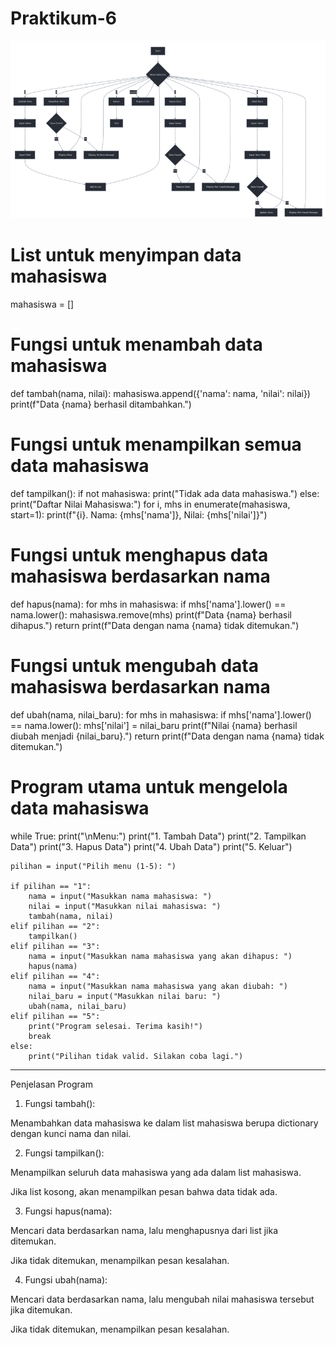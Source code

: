 # Praktikum-6

![](<Program Manajemen Nilai.png>)

# List untuk menyimpan data mahasiswa
mahasiswa = []

# Fungsi untuk menambah data mahasiswa
def tambah(nama, nilai):
    mahasiswa.append({'nama': nama, 'nilai': nilai})
    print(f"Data {nama} berhasil ditambahkan.")

# Fungsi untuk menampilkan semua data mahasiswa
def tampilkan():
    if not mahasiswa:
        print("Tidak ada data mahasiswa.")
    else:
        print("Daftar Nilai Mahasiswa:")
        for i, mhs in enumerate(mahasiswa, start=1):
            print(f"{i}. Nama: {mhs['nama']}, Nilai: {mhs['nilai']}")

# Fungsi untuk menghapus data mahasiswa berdasarkan nama
def hapus(nama):
    for mhs in mahasiswa:
        if mhs['nama'].lower() == nama.lower():
            mahasiswa.remove(mhs)
            print(f"Data {nama} berhasil dihapus.")
            return
    print(f"Data dengan nama {nama} tidak ditemukan.")

# Fungsi untuk mengubah data mahasiswa berdasarkan nama
def ubah(nama, nilai_baru):
    for mhs in mahasiswa:
        if mhs['nama'].lower() == nama.lower():
            mhs['nilai'] = nilai_baru
            print(f"Nilai {nama} berhasil diubah menjadi {nilai_baru}.")
            return
    print(f"Data dengan nama {nama} tidak ditemukan.")

# Program utama untuk mengelola data mahasiswa
while True:
    print("\nMenu:")
    print("1. Tambah Data")
    print("2. Tampilkan Data")
    print("3. Hapus Data")
    print("4. Ubah Data")
    print("5. Keluar")

    pilihan = input("Pilih menu (1-5): ")
    
    if pilihan == "1":
        nama = input("Masukkan nama mahasiswa: ")
        nilai = input("Masukkan nilai mahasiswa: ")
        tambah(nama, nilai)
    elif pilihan == "2":
        tampilkan()
    elif pilihan == "3":
        nama = input("Masukkan nama mahasiswa yang akan dihapus: ")
        hapus(nama)
    elif pilihan == "4":
        nama = input("Masukkan nama mahasiswa yang akan diubah: ")
        nilai_baru = input("Masukkan nilai baru: ")
        ubah(nama, nilai_baru)
    elif pilihan == "5":
        print("Program selesai. Terima kasih!")
        break
    else:
        print("Pilihan tidak valid. Silakan coba lagi.")

---

Penjelasan Program

1. Fungsi tambah():

Menambahkan data mahasiswa ke dalam list mahasiswa berupa dictionary dengan kunci nama dan nilai.



2. Fungsi tampilkan():

Menampilkan seluruh data mahasiswa yang ada dalam list mahasiswa.

Jika list kosong, akan menampilkan pesan bahwa data tidak ada.



3. Fungsi hapus(nama):

Mencari data berdasarkan nama, lalu menghapusnya dari list jika ditemukan.

Jika tidak ditemukan, menampilkan pesan kesalahan.



4. Fungsi ubah(nama):

Mencari data berdasarkan nama, lalu mengubah nilai mahasiswa tersebut jika ditemukan.

Jika tidak ditemukan, menampilkan pesan kesalahan.
